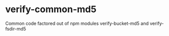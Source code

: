 # verify-common-md5

Common code factored out of npm modules verify-bucket-md5 and verify-fsdir-md5


